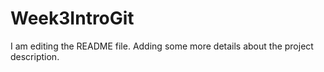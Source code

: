 # Week3IntroGit
I am editing the README file. Adding some more details about the project description.
